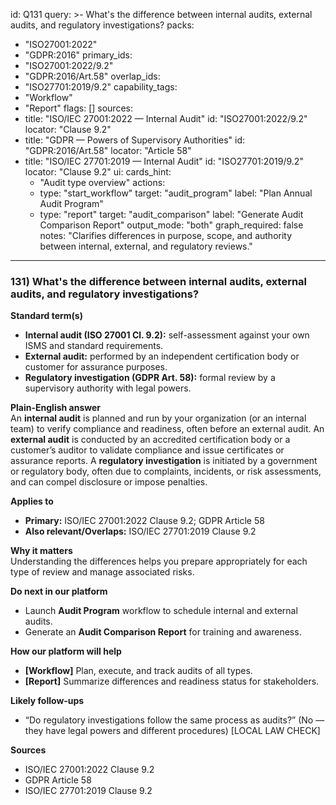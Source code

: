 id: Q131
query: >-
  What's the difference between internal audits, external audits, and regulatory investigations?
packs:
  - "ISO27001:2022"
  - "GDPR:2016"
primary_ids:
  - "ISO27001:2022/9.2"
  - "GDPR:2016/Art.58"
overlap_ids:
  - "ISO27701:2019/9.2"
capability_tags:
  - "Workflow"
  - "Report"
flags: []
sources:
  - title: "ISO/IEC 27001:2022 — Internal Audit"
    id: "ISO27001:2022/9.2"
    locator: "Clause 9.2"
  - title: "GDPR — Powers of Supervisory Authorities"
    id: "GDPR:2016/Art.58"
    locator: "Article 58"
  - title: "ISO/IEC 27701:2019 — Internal Audit"
    id: "ISO27701:2019/9.2"
    locator: "Clause 9.2"
ui:
  cards_hint:
    - "Audit type overview"
  actions:
    - type: "start_workflow"
      target: "audit_program"
      label: "Plan Annual Audit Program"
    - type: "report"
      target: "audit_comparison"
      label: "Generate Audit Comparison Report"
output_mode: "both"
graph_required: false
notes: "Clarifies differences in purpose, scope, and authority between internal, external, and regulatory reviews."
---
### 131) What's the difference between internal audits, external audits, and regulatory investigations?

**Standard term(s)**  
- **Internal audit (ISO 27001 Cl. 9.2):** self-assessment against your own ISMS and standard requirements.  
- **External audit:** performed by an independent certification body or customer for assurance purposes.  
- **Regulatory investigation (GDPR Art. 58):** formal review by a supervisory authority with legal powers.

**Plain-English answer**  
An **internal audit** is planned and run by your organization (or an internal team) to verify compliance and readiness, often before an external audit. An **external audit** is conducted by an accredited certification body or a customer’s auditor to validate compliance and issue certificates or assurance reports. A **regulatory investigation** is initiated by a government or regulatory body, often due to complaints, incidents, or risk assessments, and can compel disclosure or impose penalties.

**Applies to**  
- **Primary:** ISO/IEC 27001:2022 Clause 9.2; GDPR Article 58  
- **Also relevant/Overlaps:** ISO/IEC 27701:2019 Clause 9.2

**Why it matters**  
Understanding the differences helps you prepare appropriately for each type of review and manage associated risks.

**Do next in our platform**  
- Launch **Audit Program** workflow to schedule internal and external audits.  
- Generate an **Audit Comparison Report** for training and awareness.

**How our platform will help**  
- **[Workflow]** Plan, execute, and track audits of all types.  
- **[Report]** Summarize differences and readiness status for stakeholders.

**Likely follow-ups**  
- “Do regulatory investigations follow the same process as audits?” (No — they have legal powers and different procedures) [LOCAL LAW CHECK]

**Sources**  
- ISO/IEC 27001:2022 Clause 9.2  
- GDPR Article 58  
- ISO/IEC 27701:2019 Clause 9.2
